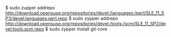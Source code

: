  $ sudo zupper addrepo http://download.opensuse.org/repositories/devel:/languages:/perl/SLE_11_SP3/devel:languages:perl.repo
 $ sudo zypper addrepo http://download.opensuse.org/repositories/devel:/tools:/scm/SLE_11_SP2/devel:tools:scm.repo
 $ sudo zypper install git-core

